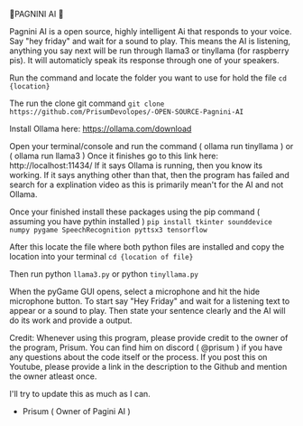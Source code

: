 🤖PAGNINI AI 🤖

Pagnini AI is a open source, highly intelligent Ai that responds to your voice. Say "hey friday" and wait for a sound to play. This means the AI is listening, anything you say next will be run through llama3 or tinyllama (for raspberry pis). It will automaticly speak its response through one of your speakers.

Run the command and locate the folder you want to use for hold the file 
`cd {location} `

The run the clone git command
`git clone https://github.com/PrisumDevolopes/-OPEN-SOURCE-Pagnini-AI`

Install Ollama here: https://ollama.com/download

Open your terminal/console and run the command ( ollama run tinyllama ) or ( ollama run llama3 )
Once it finishes go to this link here: http://localhost:11434/
If it says Ollama is running, then you know its working. If it says anything other than that, then the program has failed and search for a explination video as this is primarily mean't for the AI and not Ollama. 


Once your finished install these packages using the pip command ( assuming you have pythin installed )
`pip install tkinter sounddevice numpy pygame SpeechRecognition pyttsx3 tensorflow`


After this locate the file where both python files are installed and copy the location into your terminal
`cd {location of file}`

Then run python `llama3.py` or python `tinyllama.py`

When the pyGame GUI opens, select a microphone and hit the hide microphone button. To start say "Hey Friday" and wait for a listening text to appear or a sound to play.
Then state your sentence clearly and the AI will do its work and provide a output.


Credit:
Whenever using this program, please provide credit to the owner of the program, Prisum. You can find him on discord ( @prisum ) if you have any questions about the code itself or the process. 
If you post this on Youtube, please provide a link in the description to the Github and mention the owner atleast once. 

I'll try to update this as much as I can.

- Prisum ( Owner of Pagini AI )
